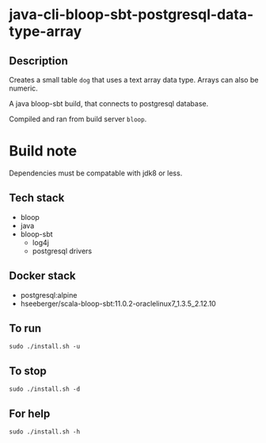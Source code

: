 # java-cli-bloop-sbt-postgresql-data-type-array

## Description
Creates a small table `dog` that uses
a text array data type. Arrays can also be
numeric.

A java bloop-sbt build, that connects to postgresql database.

Compiled and ran from build server `bloop`.

# Build note
Dependencies must be compatable with jdk8 or less.

## Tech stack
- bloop
- java
- bloop-sbt
  - log4j
  - postgresql drivers

## Docker stack
- postgresql:alpine
- hseeberger/scala-bloop-sbt:11.0.2-oraclelinux7_1.3.5_2.12.10

## To run
`sudo ./install.sh -u`

## To stop
`sudo ./install.sh -d`

## For help
`sudo ./install.sh -h`

